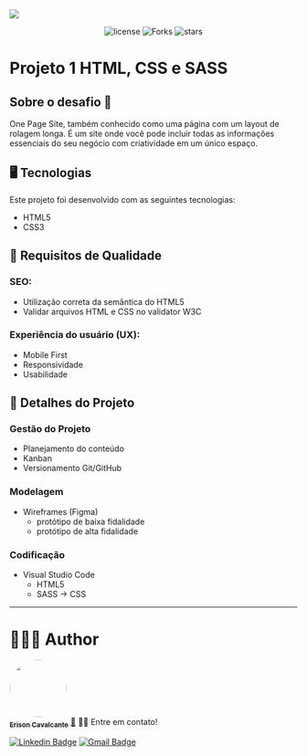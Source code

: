 <img src="https://lh3.googleusercontent.com/hr_crs_themes/AGvgesTv2V6zKXpE1Td5jGGF2FMb-dMnTNEj2CsVJrvbX5kJogd-X6Nnlmn0djcWZbIUv7qe7vXDxsmKEMHki2Srl5z9U9Y4i6_4WkJEGN0yK7rbviXSZP88b98=s1280" />

<p align='center'>
<img src="https://img.shields.io/github/license/erison7596/Projeto1_OnePageSite_MuraTech?color=%23835afd" alt='license'/>
  <img src="https://img.shields.io/github/forks/erison7596/Projeto1_OnePageSite_MuraTech?color=%23835afd" alt='Forks'/>
  <img src="https://img.shields.io/github/stars/erison7596/Projeto1_OnePageSite_MuraTech?color=%23835afd" alt='stars'/>
</p>

# Projeto 1 HTML, CSS e SASS
## Sobre o desafio 🤷
One Page Site, também conhecido como uma página com um layout de rolagem longa. É um site onde você pode incluir todas as informações essenciais do seu negócio com criatividade em um único espaço.

## 🖥️ Tecnologias
Este projeto foi desenvolvido com as seguintes tecnologias:
* HTML5
* CSS3

## 🎨 Requisitos de Qualidade

### SEO:
* Utilização correta da semântica do HTML5
* Validar arquivos HTML e CSS no validator W3C

### Experiência do usuário (UX):
* Mobile First
* Responsividade
* Usabilidade

## 🥸 Detalhes do Projeto

### Gestão do Projeto
* Planejamento do conteúdo
* Kanban
* Versionamento Git/GitHub

### Modelagem
* Wireframes (Figma)
  * protótipo de baixa fidalidade
  * protótipo de alta fidalidade

### Codificação
* Visual Studio Code
  * HTML5
  * SASS -> CSS

---
# 👩🏼‍💻 Author

<a href="https://github.com/erison7596/">
 <img style="border-radius: 50%;" src="https://avatars.githubusercontent.com/u/41303655?v=4" width="100px;" alt=""/>
 <br />
 <sub><b>Erison Cavalcante</b></sub></a> <a href="https://github.com/erison7596/" title="github">🚀</a>
👋🏽 Entre em contato!

 [![Linkedin Badge](https://img.shields.io/badge/-LinkedIn-blue?style=flat-square&logo=Linkedin&logoColor=white&link=https://www.linkedin.com/in/erison-cavalcante-9402a714a/)](https://www.linkedin.com/in/erison-cavalcante-9402a714a/) [![Gmail Badge](https://img.shields.io/badge/-Gmail-c14438?style=flat-square&logo=Gmail&logoColor=white&link=mailto:erison7596@gmail.com)](mailto:erison7596@gmail.com) 